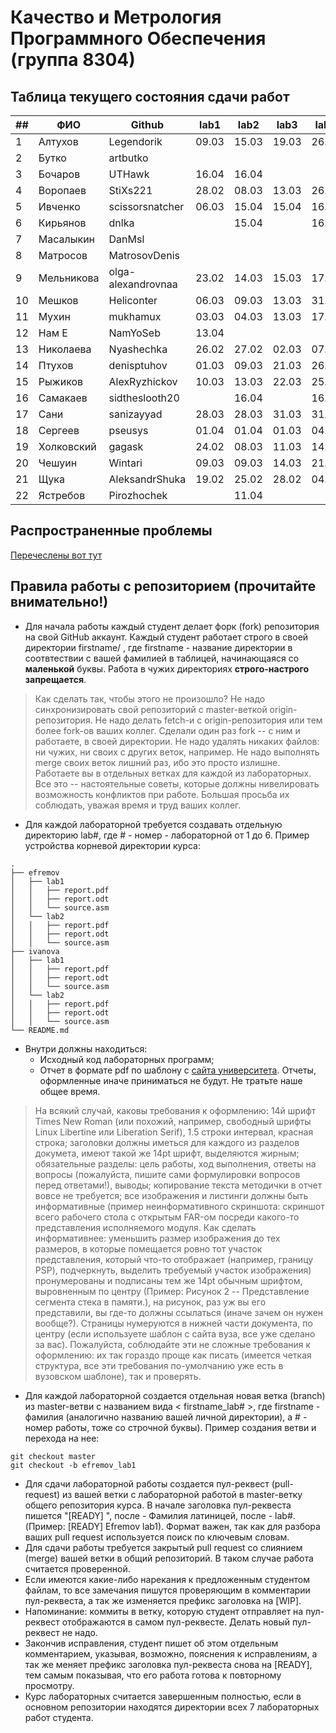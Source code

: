 # Качество и Метрология Программного Обеспечения (группа 8304)

## Таблица текущего состояния сдачи работ

| ##   | ФИО        | Github             | lab1  | lab2  | lab3  | lab4  | lab5  | lab6  | Mark  |
| ---- | ---------- | ------------------ | ----- | ----- | ----- | ----- | ----- | ----- | ----- |
| 1    | Алтухов    | Legendorik         | 09.03 | 15.03 | 19.03 | 26.03 | 27.03 | 29.03 |   5   |
| 2    | Бутко      | artbutko           |       |       |       |       |       |       |       |
| 3    | Бочаров    | UTHawk             | 16.04 | 16.04 |       |       |       | 16.04 |       |
| 4    | Воропаев   | StiXs221           | 28.02 | 08.03 | 13.03 | 26.03 | 08.04 | 08.04 |   4   |
| 5    | Ивченко    | scissorsnatcher    | 06.03 | 15.04 | 15.04 | 16.04 |       | 16.04 |       |
| 6    | Кирьянов   | dnlka              |       | 15.04 |       | 16.04 |       | 16.04 |       |
| 7    | Масалыкин  | DanMsl             |       |       |       |       |       |       |       |
| 8    | Матросов   | MatrosovDenis      |       |       |       |       |       |       |       |
| 9    | Мельникова | olga-alexandrovnaa | 23.02 | 14.03 | 15.03 | 17.03 | 19.03 | 20.03 |   5   |
| 10   | Мешков     | Heliconter         | 06.03 | 09.03 | 13.03 | 31.03 | 10.04 | 13.04 |   3   |
| 11   | Мухин      | mukhamux           | 03.03 | 04.03 | 13.03 | 17.03 | 27.03 | 03.04 |   4   |
| 12   | Нам Е      | NamYoSeb           | 13.04 |       |       |       |       | 16.04 |       |
| 13   | Николаева  | Nyashechka         | 26.02 | 27.02 | 02.03 | 07.03 | 24.03 | 30.03 |   5   |
| 14   | Птухов     | denisptuhov        | 01.03 | 09.03 | 21.03 | 26.03 | 02.04 | 05.04 |   4   |
| 15   | Рыжиков    | AlexRyzhickov      | 10.03 | 13.03 | 22.03 | 25.03 | 29.03 | 30.03 |   5   |
| 16   | Самакаев   | sidtheslooth20     |       | 16.04 |       | 16.04 | 16.04 | 16.04 |       |
| 17   | Сани       | sanizayyad         | 28.03 | 28.03 | 31.03 | 31.03 | 03.04 | 03.04 |   4   |
| 18   | Сергеев    | pseusys            | 01.04 | 01.04 | 01.03 | 04.03 | 04.04 | 11.04 |   4   |
| 19   | Холковский | gagask             | 24.02 | 08.03 | 11.03 | 14.03 | 06.04 | 06.04 |   4   |
| 20   | Чешуин     | Wintari            | 09.03 | 09.03 | 14.03 | 21.03 | 28.03 | 05.04 |   4   |
| 21   | Щука       | AleksandrShuka     | 19.02 | 25.02 | 28.02 | 04.03 | 16.03 | 22.03 |   5   |
| 22   | Ястребов   | Pirozhochek        |       | 11.04 |       |       |       | 16.04 |       |

## Распространенные проблемы

[Перечеслены вот тут](./FAQ.md)


## Правила работы с репозиторием (прочитайте внимательно!)

 - Для начала работы каждый студент делает форк (fork) репозитория на свой GitHub аккаунт.
Каждый студент работает строго в своей директории firstname/ , где firstname - название директории в соотвтествии с вашей фамилией в таблицей, начинающаяся со **маленькой** буквы. Работа в чужих директориях **строго-настрого запрещается**.

> Как сделать так, чтобы этого не произошло? Не надо синхронизировать свой репозиторий с master-веткой origin-репозитория. Не надо делать fetch-и с origin-репозитория или тем более fork-ов ваших коллег. Сделали один раз fork -- с ним и работаете, в своей директории. Не надо удалять никаких файлов: ни чужих, ни своих с других веток, например. Не надо выполнять merge своих веток лишний раз, ибо это просто излишне. Работаете вы в отдельных ветках для каждой из лабораторных. Все это -- настоятельные советы, которые должны нивелировать возможность конфликтов при работе. Большая просьба их соблюдать, уважая время и труд ваших коллег.

- Для каждой лабораторной требуется создавать отдельную директорию lab#, где # - номер - лабораторной от 1 до 6. Пример устройства корневой директории курса:

```
.
├── efremov
│   ├── lab1
│   │   ├── report.pdf
│   │   ├── report.odt
│   │   └── source.asm
│   └── lab2
│   │   ├── report.pdf
│   │   ├── report.odt
│   │   └── source.asm
├── ivanova
│   ├── lab1
│   │   ├── report.pdf
│   │   ├── report.odt
│   │   └── source.asm
│   └── lab2
│   │   ├── report.pdf
│   │   ├── report.odt
│   │   └── source.asm
└── README.md
```

- Внутри должны находиться:
    - Исходный код лабораторных программ;
    - Отчет в формате pdf по шаблону с [сайта университета](https://etu.ru/ru/studentam/dokumenty-dlya-ucheby/). Отчеты, оформленные иначе приниматься не будут. Не тратьте наше общее время.

> На всякий случай, каковы требования к оформлению: 14й шрифт Times New Roman (или похожий, например, свободный шрифты Linux Libertine или Liberation Serif), 1.5 строки интервал, красная строка; заголовки должны иметься для каждого из разделов докумета, имеют такой же 14pt шрифт, выделяются жирным; обязательные разделы: цель работы, ход выполнения, ответы на вопросы (пожалуйста, пишите сами формулировки вопросов перед ответами!), выводы; копирование текста методички в отчет вовсе не требуется; все изображения и листинги должны быть информативные (пример неинформативного скриншота: скриншот всего рабочего стола с открытым FAR-ом посреди какого-то представления исполняемого модуля. Как сделать информативнее: уменьшить размер изображения до тех размеров, в которые помещается ровно тот участок представления, который что-то отображает (например, границу PSP), подчеркнуть, выделить требуемый участок изображения) пронумерованы и подписаны тем же 14pt обычным шрифтом, выровненным по центру (Пример: Рисунок 2 -- Представление сегмента стека в памяти.), на рисунок, раз уж вы его представили, вы где-то должны ссылаться (иначе зачем он нужен вообще?). Страницы нумеруются в нижней части документа, по центру (если используете шаблон с сайта вуза, все уже сделано за вас). Пожалуйста, соблюдайте эти не сложные требования к оформлению: их так гораздо проще как писать (имеется четкая структура, все эти требования по-умолчанию уже есть в вузовском шаблоне), так и проверять.

- Для каждой лабораторной создается отдельная новая ветка (branch) из master-ветви с названием вида < firstname_lab# >, где firstname - фамилия (аналогично названию вашей личной директории), а # - номер работы, тоже со строчной буквы). Пример создания ветви и перехода на нее:
```
git checkout master
git checkout -b efremov_lab1
```
- Для сдачи лабораторной работы создается пул-реквест (pull-request) из вашей ветки с лабораторной работой в master-ветку общего репозитория курса. В начале заголовка пул-реквеста пишется "[READY] ", после - Фамилия латиницей, после - lab#. (Пример: [READY] Efremov lab1). Формат важен, так как для разбора ваших pull request используется поиск по ключевым словам.
- Для сдачи работы требуется закрытый pull request со слиянием (merge) вашей ветки в общий репозиторий. В таком случае работа считается проверенной.
- Если имеются какие-либо нарекания к предложенным студентом файлам, то все замечания пишутся проверяющим в комментарии пул-реквеста, а так же изменяется префикс заголовка на [WIP].
- Напоминание: коммиты в ветку, которую студент отправляет на пул-реквест отображаются в самом пул-реквесте. Делать новый пул-реквест не надо.
- Закончив исправления, студент пишет об этом отдельным комментарием, указывая, возможно, пояснения к исправлениям, а так же меняет префикс заголовка пул-реквеста снова на [READY], тем самым показывая, что его работа готова к повторному просмотру.
- Курс лабораторных считается завершенным полностью, если в основном репозитории находятся директории всех 7 лабораторных работ студента.
